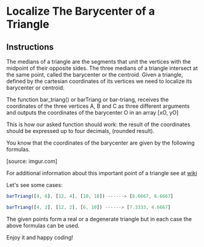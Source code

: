 # Localize The Barycenter of a Triangle

## Instructions

The medians of a triangle are the segments that unit the vertices with the midpoint of their opposite sides. The three medians of a triangle intersect at the same point, called the barycenter or the centroid. Given a triangle, defined by the cartesian coordinates of its vertices we need to localize its barycenter or centroid.

The function bar_triang() or barTriang or bar-triang, receives the coordinates of the three vertices A, B and C as three different arguments and outputs the coordinates of the barycenter O in an array [xO, yO]

This is how our asked function should work: the result of the coordinates should be expressed up to four decimals, (rounded result).

You know that the coordinates of the barycenter are given by the following formulas.

[source: imgur.com]

For additional information about this important point of a triangle see at [wiki](https://en.wikipedia.org/wiki/Centroid)

Let's see some cases:

```js
barTriang([4, 6], [12, 4], [10, 10]) ------> [8.6667, 6.6667]

barTriang([4, 2], [12, 2], [6, 10]) ------> [7.3333, 4.6667]
```

The given points form a real or a degenerate triangle but in each case the above formulas can be used.

Enjoy it and happy coding!

